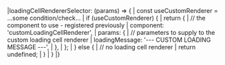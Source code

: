 <framework-specific-section frameworks="vue">
<snippet transform={false} language="ts">
|loadingCellRendererSelector: (params) => {
|    const useCustomRenderer = ...some condition/check...
|    if (useCustomRenderer) {
|        return {
|            // the component to use - registered previously
|            component: 'customLoadingCellRenderer',
|            params: {
|                // parameters to supply to the custom loading cell renderer
|                loadingMessage: '--- CUSTOM LOADING MESSAGE ---',
|            },
|        };
|        } else {
|            // no loading cell renderer 
|            return undefined;
|        }
|    }
|}
</snippet>
</framework-specific-section>